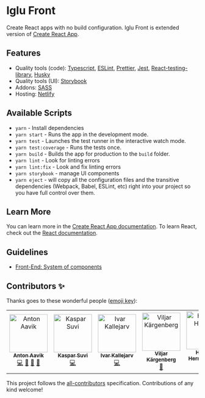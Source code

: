 # Iglu Front

Create React apps with no build configuration. Iglu Front is extended version of [Create React App](https://github.com/facebook/create-react-app).

## Features

- Quality tools (code): [Typescript](http://www.typescriptlang.org/), [ESLint](https://eslint.org/), [Prettier](https://prettier.io/), [Jest](https://jestjs.io/), [React-testing-library](https://testing-library.com/docs/react-testing-library/intro), [Husky](https://github.com/typicode/husky)
- Quality tools (UI): [Storybook](https://storybook.js.org/)
- Addons: [SASS](https://sass-lang.com/)
- Hosting: [Netlify](https://www.netlify.com)

## Available Scripts

- `yarn` - Install dependencies
- `yarn start` - Runs the app in the development mode.
- `yarn test` - Launches the test runner in the interactive watch mode.
- `yarn test:coverage` - Runs the tests once.
- `yarn build` - Builds the app for production to the `build` folder.
- `yarn lint` - Look for linting errors
- `yarn lint:fix` - Look and fix linting errors
- `yarn storybook` - manage UI components
- `yarn eject` - will copy all the configuration files and the transitive dependencies (Webpack, Babel, ESLint, etc) right into your project so you have full control over them.

## Learn More

You can learn more in the [Create React App documentation](https://facebook.github.io/create-react-app/docs/getting-started).
To learn React, check out the [React documentation](https://reactjs.org/).

## Guidelines
- [Front-End: System of components](https://medium.com/@antonaavik/front-end-system-of-components-aac7cc45f05)

## Contributors ✨

Thanks goes to these wonderful people ([emoji key](https://allcontributors.org/docs/en/emoji-key)):

<!-- ALL-CONTRIBUTORS-LIST:START - Do not remove or modify this section -->
<!-- prettier-ignore -->
<table>
  <tr>
    <td align="center"><a href="https://github.com/antonaavik"><img src="https://avatars3.githubusercontent.com/u/6421115?v=4" width="100px;" alt="Anton Aavik"/><br /><sub><b>Anton Aavik</b></sub></a><br /><a href="https://github.com/Iglu-OU/iglu-front/commits?author=antonaavik" title="Code">💻</a> <a href="https://github.com/Iglu-OU/iglu-front/commits?author=antonaavik" title="Documentation">📖</a> <a href="#question-antonaavik" title="Answering Questions">💬</a> <a href="https://github.com/Iglu-OU/iglu-front/issues?q=author%3Aantonaavik" title="Bug reports">🐛</a></td>
    <td align="center"><a href="https://github.com/kasparsuvi1"><img src="https://avatars0.githubusercontent.com/u/23498484?v=4" width="100px;" alt="Kaspar Suvi"/><br /><sub><b>Kaspar Suvi</b></sub></a><br /><a href="https://github.com/Iglu-OU/iglu-front/commits?author=kasparsuvi1" title="Code">💻</a></td>
    <td align="center"><a href="https://github.com/ivarkallejarv"><img src="https://avatars1.githubusercontent.com/u/14091739?v=4" width="100px;" alt="Ivar Kallejarv"/><br /><sub><b>Ivar Kallejarv</b></sub></a><br /><a href="https://github.com/Iglu-OU/iglu-front/commits?author=ivarkallejarv" title="Code">💻</a></td>
    <td align="center"><a href="http://viljark.github.io"><img src="https://avatars3.githubusercontent.com/u/1067120?v=4" width="100px;" alt="Viljar Kärgenberg"/><br /><sub><b>Viljar Kärgenberg</b></sub></a><br /><a href="https://github.com/Iglu-OU/iglu-front/issues?q=author%3Aviljark" title="Bug reports">🐛</a></td>
    <td align="center"><a href="https://github.com/HarlesPilter"><img src="https://avatars2.githubusercontent.com/u/16189897?v=4" width="100px;" alt="Harles-Herman Pilter"/><br /><sub><b>Harles-Herman Pilter</b></sub></a><br /><a href="https://github.com/Iglu-OU/iglu-front/commits?author=HarlesPilter" title="Code">💻</a></td>
  </tr>
</table>

<!-- ALL-CONTRIBUTORS-LIST:END -->

This project follows the [all-contributors](https://github.com/all-contributors/all-contributors) specification. Contributions of any kind welcome!
